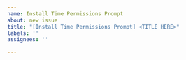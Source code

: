 ```yaml
---
name: Install Time Permissions Prompt
about: new issue
title: "[Install Time Permissions Prompt] <TITLE HERE>"
labels: ''
assignees: ''

---
```



